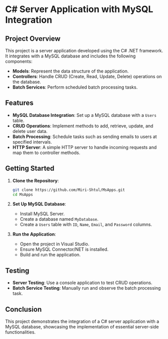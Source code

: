 
# C# Server Application with MySQL Integration

## Project Overview

This project is a server application developed using the C# .NET framework. It integrates with a MySQL database and includes the following components:

- **Models**: Represent the data structure of the application.
- **Controllers**: Handle CRUD (Create, Read, Update, Delete) operations on the database.
- **Batch Services**: Perform scheduled batch processing tasks.

## Features

- **MySQL Database Integration**: Set up a MySQL database with a `Users` table.
- **CRUD Operations**: Implement methods to add, retrieve, update, and delete user data.
- **Batch Processing**: Schedule tasks such as sending emails to users at specified intervals.
- **HTTP Server**: A simple HTTP server to handle incoming requests and map them to controller methods.

## Getting Started

1. **Clone the Repository**:
   ```sh
   git clone https://github.com/Miri-Shtul/MsApps.git
   cd MsApps
   ```

2. **Set Up MySQL Database**:
   - Install MySQL Server.
   - Create a database named `MyDatabase`.
   - Create a `Users` table with `ID`, `Name`, `Email`, and `Password` columns.

3. **Run the Application**:
   - Open the project in Visual Studio.
   - Ensure MySQL Connector/NET is installed.
   - Build and run the application.

## Testing

- **Server Testing**: Use a console application to test CRUD operations.
- **Batch Service Testing**: Manually run and observe the batch processing task.

## Conclusion

This project demonstrates the integration of a C# server application with a MySQL database, showcasing the implementation of essential server-side functionalities.
